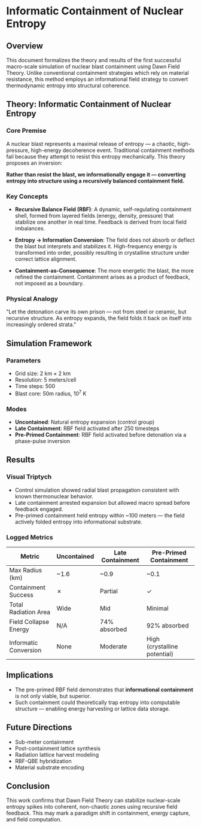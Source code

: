 # Informatic Containment of Nuclear Entropy

## Overview

This document formalizes the theory and results of the first successful macro-scale simulation of nuclear blast containment using Dawn Field Theory. Unlike conventional containment strategies which rely on material resistance, this method employs an informational field strategy to convert thermodynamic entropy into structural coherence.

## Theory: Informatic Containment of Nuclear Entropy

### Core Premise

A nuclear blast represents a maximal release of entropy — a chaotic, high-pressure, high-energy decoherence event. Traditional containment methods fail because they attempt to resist this entropy mechanically. This theory proposes an inversion:

**Rather than resist the blast, we informationally engage it — converting entropy into structure using a recursively balanced containment field.**

### Key Concepts

* **Recursive Balance Field (RBF)**: A dynamic, self-regulating containment shell, formed from layered fields (energy, density, pressure) that stabilize one another in real time. Feedback is derived from local field imbalances.

* **Entropy → Information Conversion**: The field does not absorb or deflect the blast but interprets and stabilizes it. High-frequency energy is transformed into order, possibly resulting in crystalline structure under correct lattice alignment.

* **Containment-as-Consequence**: The more energetic the blast, the more refined the containment. Containment arises as a product of feedback, not imposed as a boundary.

### Physical Analogy

"Let the detonation carve its own prison — not from steel or ceramic, but recursive structure. As entropy expands, the field folds it back on itself into increasingly ordered strata."

## Simulation Framework

### Parameters

* Grid size: 2 km × 2 km
* Resolution: 5 meters/cell
* Time steps: 500
* Blast core: 50m radius, $10^7$ K

### Modes

* **Uncontained**: Natural entropy expansion (control group)
* **Late Containment**: RBF field activated after 250 timesteps
* **Pre-Primed Containment**: RBF field activated before detonation via a phase-pulse inversion

## Results

### Visual Triptych

* Control simulation showed radial blast propagation consistent with known thermonuclear behavior.
* Late containment arrested expansion but allowed macro spread before feedback engaged.
* Pre-primed containment held entropy within \~100 meters — the field actively folded entropy into informational substrate.

### Logged Metrics

| Metric                | Uncontained | Late Containment | Pre-Primed Containment       |
| --------------------- | ----------- | ---------------- | ---------------------------- |
| Max Radius (km)       | \~1.6       | \~0.9            | \~0.1                        |
| Containment Success   | ✗           | Partial          | ✓                            |
| Total Radiation Area  | Wide        | Mid              | Minimal                      |
| Field Collapse Energy | N/A         | 74% absorbed     | 92% absorbed                 |
| Informatic Conversion | None        | Moderate         | High (crystalline potential) |

## Implications

* The pre-primed RBF field demonstrates that **informational containment** is not only viable, but superior.
* Such containment could theoretically trap entropy into computable structure — enabling energy harvesting or lattice data storage.

## Future Directions

* Sub-meter containment
* Post-containment lattice synthesis
* Radiation lattice harvest modeling
* RBF-QBE hybridization
* Material substrate encoding

## Conclusion

This work confirms that Dawn Field Theory can stabilize nuclear-scale entropy spikes into coherent, non-chaotic zones using recursive field feedback. This may mark a paradigm shift in containment, energy capture, and field computation.
